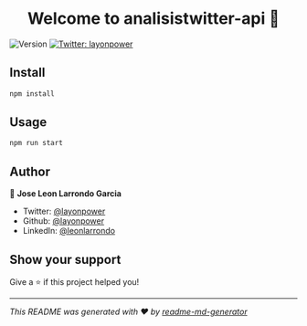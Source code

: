 <h1 align="center">Welcome to analisistwitter-api 👋</h1>
<p>
  <img alt="Version" src="https://img.shields.io/badge/version-0.0.0-blue.svg?cacheSeconds=2592000" />
  <a href="https://twitter.com/layonpower" target="_blank">
    <img alt="Twitter: layonpower" src="https://img.shields.io/twitter/follow/layonpower.svg?style=social" />
  </a>
</p>

## Install

```sh
npm install
```

## Usage

```sh
npm run start
```

## Author

👤 **Jose Leon Larrondo Garcia**

* Twitter: [@layonpower](https://twitter.com/layonpower)
* Github: [@layonpower](https://github.com/layonpower)
* LinkedIn: [@leonlarrondo](https://linkedin.com/in/leonlarrondo)

## Show your support

Give a ⭐️ if this project helped you!

***
_This README was generated with ❤️ by [readme-md-generator](https://github.com/kefranabg/readme-md-generator)_